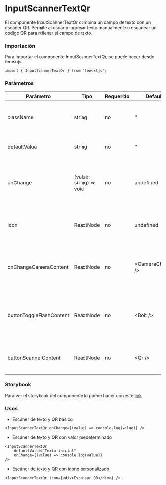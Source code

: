 # InputScannerTextQr

El componente InputScannerTextQr combina un campo de texto con un escáner QR. Permite al usuario ingresar texto manualmente o escanear un código QR para rellenar el campo de texto.

### Importación

Para importar el componente InputScannerTextQr, se puede hacer desde fenextjs

```tsx copy
import { InputScannerTextQr } from "fenextjs";
```

### Parámetros

| Parámetro                | Tipo                     | Requerido | Default            | Descripcion                                                                                          |
| ------------------------ | ------------------------ | --------- | ------------------ | ---------------------------------------------------------------------------------------------------- |
| className                | string                   | no        | ''                 | Clase CSS para personalizar el contenedor principal del componente.                                  |
| defaultValue             | string                   | no        | ''                 | Valor predeterminado del campo de texto.                                                             |
| onChange                 | (value: string) =\> void | no        | undefined          | Función que se ejecuta cuando el valor del campo de texto cambia, pasando el nuevo valor.            |
| icon                     | ReactNode                | no        | undefined          | Ícono que se muestra junto al campo de texto, en este caso, el escáner QR.                           |
| onChangeCameraContent    | ReactNode                | no        | \<CameraChange /\> | Contenido personalizado para el botón que permite cambiar entre cámaras en el escáner QR.            |
| buttonToggleFlashContent | ReactNode                | no        | \<Bolt /\>         | Contenido personalizado para el botón que activa o desactiva el flash de la cámara en el escáner QR. |
| buttonScannerContent     | ReactNode                | no        | \<Qr /\>           | Contenido personalizado para el botón que activa el escáner QR.                                      |

### Storybook

Para ver el storybook del componente lo puede hacer con este [link](https://fenextjs-component-storybook.vercel.app/?path=/story/input-scanner-inputscannertextqr--index)

### Usos

-   Escáner de texto y QR básico

```tsx copy
<InputScannerTextQr onChange={(value) => console.log(value)} />
```

-   Escáner de texto y QR con valor predeterminado

```tsx copy
<InputScannerTextQr
    defaultValue="Texto inicial"
    onChange={(value) => console.log(value)}
/>
```

-   Escáner de texto y QR con icono personalizado

```tsx copy
<InputScannerTextQr icon={<div>Escanear QR</div>} />
```
